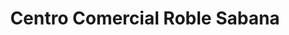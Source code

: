 ---
title: "Centro Comercial Roble Sabana"
url: /mercedes/centro-comercial-roble-sabana/
shop: Einkaufszentrum
---